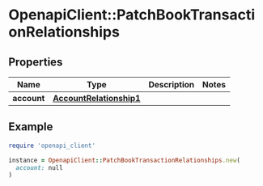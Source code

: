 # OpenapiClient::PatchBookTransactionRelationships

## Properties

| Name | Type | Description | Notes |
| ---- | ---- | ----------- | ----- |
| **account** | [**AccountRelationship1**](AccountRelationship1.md) |  |  |

## Example

```ruby
require 'openapi_client'

instance = OpenapiClient::PatchBookTransactionRelationships.new(
  account: null
)
```

